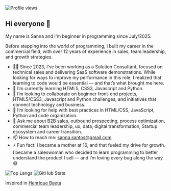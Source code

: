 ![Profile views](https://komarev.com/ghpvc/?username=sannafarias)

## Hi everyone 👋

My name is Sanna and I'm beginner in programming since July/2025. 

Before stepping into the world of programming, I built my career in the commercial field, with over 12 years of experience in sales, team leadership, and growth strategies.

- 👩‍💻 Since 2023, I’ve been working as a Solution Consultant, focused on technical sales and delivering SaaS software demonstrations. While looking for ways to improve my performance in this role, I realized that learning to code would be essential — and that’s what brought me here.
- 🌱 I’m currently learning HTML5, CSS3, Javascript and Python.
- 🔭 I’m looking to collaborate on beginner front-end projects, HTML5/CSS3, Javascript and Python challenges, and initiatives that connect technology and business.
- 🤔 I’m looking for help with best practices in HTML/CSS, JavaScript, Python and code organization.
- 💬 Ask me about B2B sales, outbound prospecting, process optimization, commercial team leadership, ux, data, digital transformation, Startup ecosystem and career transition.
- 📫 How to reach me: sanna.santos@gmail.com
- ⚡ Fun fact: I became a mother at 16, and that fueled my drive for growth. I became a saleswoman who decided to learn programming to better understand the product I sell — and I’m loving every bug along the way 😅

![Top Langs](https://github-readme-stats.vercel.app/api/top-langs/?username=sannafarias&layout=compact&theme=dark) ![GitHub Stats](https://github-readme-stats.vercel.app/api?username=sannafarias&show_icons=true&theme=dark)

Inspired in [Henrique Baeta](https://github.com/HenriqueBaetaLeite)
